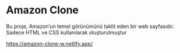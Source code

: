 # Amazon Clone

Bu proje, Amazon’un temel görünümünü taklit eden bir web sayfasıdır. Sadece HTML ve CSS kullanılarak oluşturulmuştur


https://amazon-clone-w.netlify.app/
